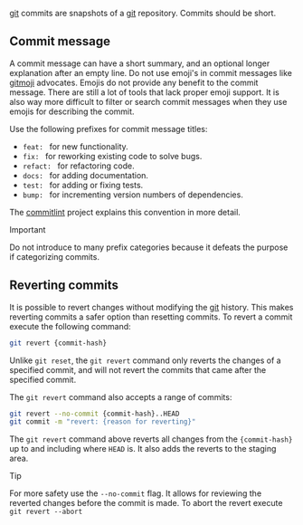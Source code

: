 [git](git.md) commits are snapshots of a [git](git.md) repository.
Commits should be short.

## Commit message

A commit message can have a short summary, and an optional longer explanation after an empty line.
Do not use emoji's in commit messages like [gitmoji](https://gitmoji.dev/) advocates. 
Emojis do not provide any benefit to the commit message.
There are still a lot of tools that lack proper emoji support.
It is also way more difficult to filter or search commit messages when they use emojis for describing the commit.

Use the following prefixes for commit message titles:

- `feat: ` for new functionality.
- `fix: ` for reworking existing code to solve bugs.
- `refact: ` for refactoring code.
- `docs: ` for adding documentation.
- `test: ` for adding or fixing tests.
- `bump: ` for incrementing version numbers of dependencies.

The [commitlint](https://github.com/conventional-changelog/commitlint) project explains this convention in more detail.

> [!IMPORTANT]
> Do not introduce to many prefix categories because it defeats the purpose if categorizing commits.

## Reverting commits

It is possible to revert changes without modifying the [git](git.md) history.
This makes reverting commits a safer option than resetting commits.
To revert a commit execute the following command:

```sh
git revert {commit-hash}
```

Unlike `git reset`, the `git revert` command only reverts the changes of a specified commit, and will not revert the commits that came after the specified commit.

The `git revert` command also accepts a range of commits:

```sh
git revert --no-commit {commit-hash}..HEAD
git commit -m "revert: {reason for reverting}"
```

The `git revert` command above reverts all changes from the `{commit-hash}` up to and including where `HEAD` is.
It also adds the reverts to the staging area.

> [!TIP]
> For more safety use the `--no-commit` flag.
> It allows for reviewing the reverted changes before the commit is made.
> To abort the revert execute `git revert --abort`
